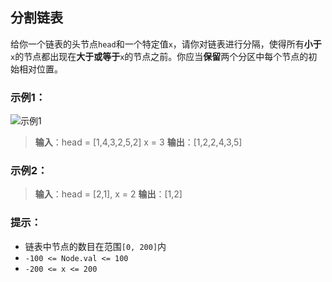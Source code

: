 ## 分割链表
给你一个链表的头节点`head`和一个特定值`x`，请你对链表进行分隔，使得所有**小于**`x`的节点都出现在**大于或等于**`x`的节点之前。你应当**保留**两个分区中每个节点的初始相对位置。
### 示例1：
![示例1](https://assets.leetcode.com/uploads/2021/01/04/partition.jpg)
> **输入**：head = [1,4,3,2,5,2]  x = 3 
> **输出**：[1,2,2,4,3,5]
### 示例2：
> **输入**：head = [2,1], x = 2
> **输出**：[1,2]
### 提示：

* 链表中节点的数目在范围`[0, 200]`内
* `-100 <= Node.val <= 100`
* `-200 <= x <= 200`